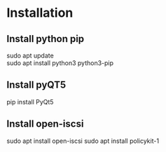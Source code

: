 # Installation
## Install python pip
  sudo apt update <br>
  sudo apt install python3 python3-pip
## Install pyQT5
pip install PyQt5
## Install open-iscsi
sudo apt install open-iscsi
sudo apt install policykit-1
